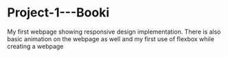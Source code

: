 # Project-1---Booki
My first webpage showing responsive design implementation. There is also basic animation on the webpage as well and my first use of flexbox while creating a webpage




